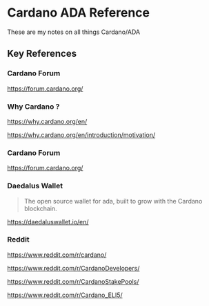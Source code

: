 
# Cardano ADA Reference

These are my notes on all things Cardano/ADA

## Key References


### Cardano Forum

https://forum.cardano.org/

### Why Cardano ?

https://why.cardano.org/en/

https://why.cardano.org/en/introduction/motivation/

### Cardano Forum

https://forum.cardano.org/


### Daedalus  Wallet
> The open source wallet for ada, built to grow with the Cardano blockchain.

https://daedaluswallet.io/en/

### Reddit

https://www.reddit.com/r/cardano/

https://www.reddit.com/r/CardanoDevelopers/

https://www.reddit.com/r/CardanoStakePools/

https://www.reddit.com/r/Cardano_ELI5/
